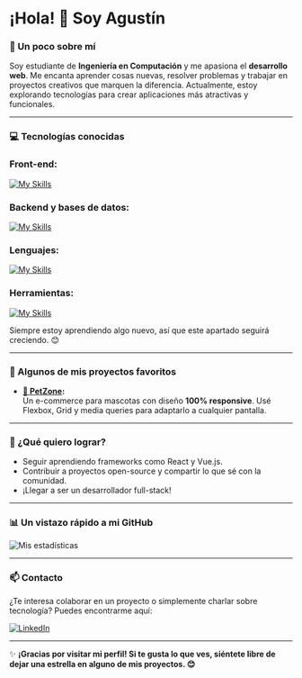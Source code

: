 # ¡Hola! 👋 Soy Agustín  

### 🚀 Un poco sobre mí

Soy estudiante de **Ingeniería en Computación** y me apasiona el **desarrollo web**. Me encanta aprender cosas nuevas, resolver problemas y trabajar en proyectos creativos que marquen la diferencia. Actualmente, estoy explorando tecnologías para crear aplicaciones más atractivas y funcionales.  

---

### 💻 Tecnologías conocidas

### **Front-end:**
[![My Skills](https://skillicons.dev/icons?i=html,css,js,bootstrap&theme=light)](https://skillicons.dev)

### **Backend y bases de datos:**
[![My Skills](https://skillicons.dev/icons?i=mysql&theme=light)](https://skillicons.dev)

### **Lenguajes:**
[![My Skills](https://skillicons.dev/icons?i=java,py,c&theme=light)](https://skillicons.dev)

### **Herramientas:**
[![My Skills](https://skillicons.dev/icons?i=git,vscode&theme=light)](https://skillicons.dev)

Siempre estoy aprendiendo algo nuevo, así que este apartado seguirá creciendo. 😊  

---

### 🌟 Algunos de mis proyectos favoritos 

- **[🐾 PetZone](https://agustinchazarreta.github.io/Ecommerce-PetZone-/):**  
  Un e-commerce para mascotas con diseño **100% responsive**. Usé Flexbox, Grid y media queries para adaptarlo a cualquier pantalla.  

---

### 🎯 ¿Qué quiero lograr? 

- Seguir aprendiendo frameworks como React y Vue.js.  
- Contribuir a proyectos open-source y compartir lo que sé con la comunidad.  
- ¡Llegar a ser un desarrollador full-stack!  

---

### 📊 Un vistazo rápido a mi GitHub

![Mis estadísticas](https://github-readme-stats.vercel.app/api?username=AgustinChazarreta&show_icons=true&theme=tokyonight)  

---

### 📫 Contacto  

¿Te interesa colaborar en un proyecto o simplemente charlar sobre tecnología? Puedes encontrarme aquí:

  <a href="https://www.linkedin.com/in/agustin-chazarreta" target="_blank" rel="noreferrer"> 
    <img src="https://skillicons.dev/icons?i=linkedin&theme=light" alt="LinkedIn">
  </a>

---

✨ **¡Gracias por visitar mi perfil! Si te gusta lo que ves, siéntete libre de dejar una estrella en alguno de mis proyectos. 😊**  
